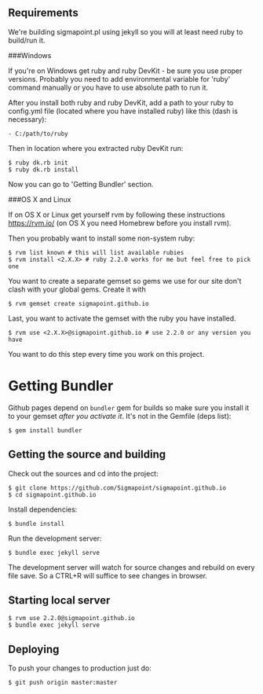 Requirements
------------

We're building sigmapoint.pl using jekyll so you will at least need ruby
to build/run it.

###Windows

If you're on Windows get ruby and ruby DevKit - be sure you use proper versions.
Probably you need to add environmental variable for 'ruby' command manually or
you have to use absolute path to run it.

After you install both ruby and ruby DevKit, add a path to your ruby to config.yml file
(located where you have installed ruby) like this (dash is necessary):

    - C:/path/to/ruby

Then in location where you extracted ruby DevKit run:

    $ ruby dk.rb init
    $ ruby dk.rb install

Now you can go to 'Getting Bundler' section.

###OS X and Linux

If on OS X or Linux get yourself rvm by following these instructions
https://rvm.io/ (on OS X you need Homebrew before you install rvm).

Then you probably want to install some non-system ruby:

    $ rvm list known # this will list available rubies
    $ rvm install <2.X.X> # ruby 2.2.0 works for me but feel free to pick one

You want to create a separate gemset so gems we use for our site don't
clash with your global gems. Create it with

    $ rvm gemset create sigmapoint.github.io

Last, you want to activate the gemset with the ruby you have installed.

    $ rvm use <2.X.X>@sigmapoint.github.io # use 2.2.0 or any version you have

You want to do this step every time you work on this project.


Getting Bundler
===============

Github pages depend on `bundler` gem for builds so make sure you install
it to your gemset *after you activate it*. It's not in the Gemfile (deps list):

    $ gem install bundler


Getting the source and building
-------------------------------

Check out the sources and cd into the project:

    $ git clone https://github.com/Sigmapoint/sigmapoint.github.io
    $ cd sigmapoint.github.io

Install dependencies:

    $ bundle install

Run the development server:

    $ bundle exec jekyll serve

The development server will watch for source changes and rebuild on every
file save. So a CTRL+R will suffice to see changes in browser.

Starting local server 
---------------
    $ rvm use 2.2.0@sigmapoint.github.io
    $ bundle exec jekyll serve


Deploying
---------

To push your changes to production just do:

    $ git push origin master:master

